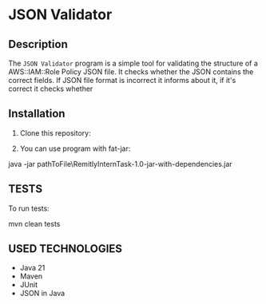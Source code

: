 # JSON Validator

## Description

The `JSON Validator` program is a simple tool for validating the structure of a AWS::IAM::Role Policy JSON file. It checks whether the JSON contains the correct fields.
If JSON file format is incorrect it informs about it, if it's correct it checks whether 


## Installation

1. Clone this repository:

2. You can use program with fat-jar:

java -jar pathToFile\RemitlyInternTask-1.0-jar-with-dependencies.jar

## TESTS

To run tests:

mvn clean tests

## USED TECHNOLOGIES

- Java 21
- Maven
- JUnit
- JSON in Java